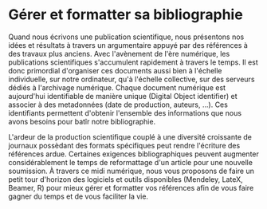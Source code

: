 # Gérer et formatter sa bibliographie

Quand nous écrivons une publication scientifique, nous présentons nos idées et résultats à travers un argumentaire appuyé par des références à des travaux plus anciens. Avec l'avènement de l'ère numérique, les publications scientifiques s'accumulent rapidement à travers le temps. Il est donc primordial d'organiser ces documents aussi bien à l'échelle individuelle, sur notre ordinateur, qu'à l'échelle collective, sur des serveurs dédiés à l'archivage numérique. Chaque document numérique est aujourd'hui identifiable de manière unique (Digital Object identifier) et associer à des metadonnées (date de production, auteurs, ...).  Ces identifiants permettent d'obtenir l'ensemble des informations que nous avons besoins pour batîr notre bibliographie.

 L'ardeur de la production scientifique couplé à une diversité croissante de journaux possèdant des formats spécifiques peut rendre l'écriture des références ardue. Certaines exigences bibliographiques peuvent augmenter considérablement le temps de reformattage d'un article pour une nouvelle soumission. À travers ce midi numérique, nous vous proposons de faire un petit tour d'horizon des logiciels et outils disponibles (Mendeley, LateX, Beamer, R) pour mieux gérer et formatter vos références afin de vous faire gagner du temps et de vous faciliter la vie.
